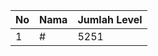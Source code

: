 | No | Nama            | Jumlah Level |
|----|-----------------|--------------|
| 1  | #    |    5251        |

